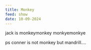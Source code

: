 ```yaml
---
title: Monkey
feed: show
date: 10-09-2024
---
```



jack is monkeymonkey monkyemonkye

ps conner is not monkey but mandrill.... 